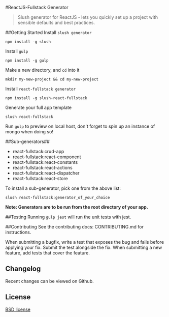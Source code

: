 #ReactJS-Fullstack Generator
>Slush generator for ReactJS - lets you quickly set up a project with sensible defaults and best practices.

##Getting Started
Install `slush generator`
```
npm install -g slush
```
Install `gulp`
```
npm install -g gulp
```
Make a new directory, and `cd` into it
```
mkdir my-new-project && cd my-new-project
```
Install `react-fullstack generator`
```
npm install -g slush-react-fullstack
```
Generate your full app template
```
slush react-fullstack
```

Run `gulp` to preview on local host, don't forget to spin up an instance of mongo when doing so!

##Sub-generators##

  * react-fullstack:crud-app
  * react-fullstack:react-component
  * react-fullstack:react-constants
  * react-fullstack:react-actions
  * react-fullstack:react-dispatcher
  * react-fullstack:react-store

To install a sub-generator, pick one from the above list:
 ```
 slush react-fullstack:generator_of_your_choice
 ```

**Note: Generators are to be run from the root directory of your app.**

##Testing
Running `gulp jest` will run the unit tests with jest.

##Contributing
See the contributing docs: CONTRIBUTING.md for instructions.

When submitting a bugfix, write a test that exposes the bug and fails before applying your fix. Submit the test alongside the fix.
When submitting a new feature, add tests that cover the feature.

## Changelog

Recent changes can be viewed on Github.

## License
[BSD license](http://opensource.org/licenses/bsd-license.php)
